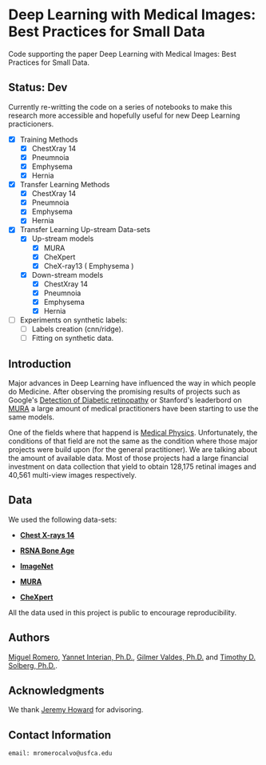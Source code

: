 # Deep Learning with Medical Images: Best Practices for Small Data

Code supporting the paper Deep Learning with Medical Images: Best Practices for Small Data.

## Status: Dev

Currently re-writting the code on a series of notebooks to make this research more accessible and hopefully useful for new Deep Learning practicioners.

- [X] Training Methods
  - [X] ChestXray 14
  - [X] Pneumnoia
  - [X] Emphysema
  - [X] Hernia
- [X] Transfer Learning Methods
  - [X] ChestXray 14
  - [X] Pneumnoia
  - [X] Emphysema
  - [X] Hernia
- [X] Transfer Learning Up-stream Data-sets
  - [X] Up-stream models
    - [X] MURA
    - [X] CheXpert
    - [X] CheX-ray13 ( Emphysema )
  - [X] Down-stream models
    - [X] ChestXray 14
    - [X] Pneumnoia
    - [X] Emphysema
    - [X] Hernia
- [ ] Experiments on synthetic labels:
  - [ ] Labels creation (cnn/ridge).
  - [ ] Fitting on synthetic data.

## Introduction

Major advances in Deep Learning have influenced the way in which people do Medicine. After observing the promising results of projects such as Google's [Detection of Diabetic retinopathy](https://ai.googleblog.com/2016/11/deep-learning-for-detection-of-diabetic.html) or Stanford's leaderbord on [MURA](https://stanfordmlgroup.github.io/competitions/mura/) a large amount of medical practitioners have been starting to use the same models. 

One of the fields where that happend is [Medical Physics](https://medicalphysics.duke.edu/medical_physics). Unfortunately, the conditions of that field are not the same as the condition where those major projects were build upon (for the general practitioner). We are talking about the amount of available data. Most of those projects had a large financial investment on data collection that yield to obtain 128,175 retinal images and 40,561 multi-view images respectively.

## Data

We used the following data-sets:

- [**Chest X-rays 14**](https://www.kaggle.com/nih-chest-xrays/data)

- [**RSNA Bone Age**](https://www.kaggle.com/kmader/rsna-bone-age)

- [**ImageNet**](http://www.image-net.org/)

- [**MURA**](https://stanfordmlgroup.github.io/competitions/mura/)

- [**CheXpert**](https://stanfordmlgroup.github.io/competitions/chexpert/)

All the data used in this project is public to encourage reproducibility.

## Authors

[Miguel Romero](https://github.com/r0mer0m), [Yannet Interian, Ph.D.](https://www.usfca.edu/faculty/yannet-interian), [Gilmer Valdes, Ph.D.](https://radonc.ucsf.edu/gilmer-valdes) and [Timothy D. Solberg, Ph.D.](https://radonc.ucsf.edu/tim-solberg).

## Acknowledgments

We thank [Jeremy Howard](https://www.usfca.edu/faculty/jeremy-howard) for advisoring.

## Contact Information

`email: mromerocalvo@usfca.edu`
